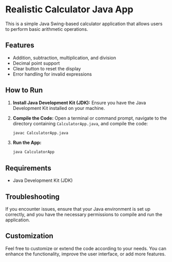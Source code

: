 # Realistic Calculator Java App

This is a simple Java Swing-based calculator application that allows users to perform basic arithmetic operations.

## Features

- Addition, subtraction, multiplication, and division
- Decimal point support
- Clear button to reset the display
- Error handling for invalid expressions

## How to Run

1. **Install Java Development Kit (JDK):**
   Ensure you have the Java Development Kit installed on your machine.

2. **Compile the Code:**
   Open a terminal or command prompt, navigate to the directory containing `CalculatorApp.java`, and compile the code:
   ```bash
   javac CalculatorApp.java
   ```

3. **Run the App:**
   ```bash
   java CalculatorApp
   ```

## Requirements

- Java Development Kit (JDK)

## Troubleshooting

If you encounter issues, ensure that your Java environment is set up correctly, and you have the necessary permissions to compile and run the application.

## Customization

Feel free to customize or extend the code according to your needs. You can enhance the functionality, improve the user interface, or add more features.